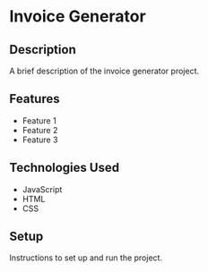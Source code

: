 # Invoice Generator

## Description

A brief description of the invoice generator project.

## Features

- Feature 1
- Feature 2
- Feature 3

## Technologies Used

- JavaScript
- HTML
- CSS

## Setup

Instructions to set up and run the project.
